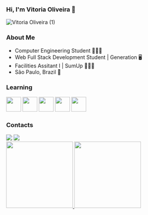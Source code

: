 ### Hi, I'm Vitoria Oliveira 👋
![Vitoria Oliveira (1)](https://user-images.githubusercontent.com/95696694/149992342-7930ff13-2321-42f3-9171-5c7dd5b00c64.png)

### About Me
- Computer Engineering Student 👩🏻‍💻
- Web Full Stack Development Student | Generation 🖥️
- Facilities Assitant I | SumUp 👩🏻‍💼
- São Paulo, Brazil 📍

### Learning 

<img src="https://cdn.jsdelivr.net/gh/devicons/devicon/icons/git/git-original.svg" width="40" height="40"/> <img src="https://cdn.jsdelivr.net/gh/devicons/devicon/icons/java/java-original.svg" width="40" height="40"/> <img src="https://cdn.jsdelivr.net/gh/devicons/devicon/icons/mysql/mysql-original.svg" width="40" height="40"/> <img src="https://cdn.jsdelivr.net/gh/devicons/devicon/icons/github/github-original.svg" width="40" height="40"/> <img src="https://cdn.jsdelivr.net/gh/devicons/devicon/icons/spring/spring-original.svg" width="40" height="40"/> 

### Contacts
<div>
<a href = "mailto:contato@contato.santos.vitoria12@gmail.com"><img src="https://img.shields.io/badge/Gmail-D14836?style=for-the-badge&logo=gmail&logoColor=white" target="_blank"></a>
<a href="https://www.linkedin.com/in/vitória-santos-oliveira-she-her-53755b189/" target="_blank"><img src="https://img.shields.io/badge/-LinkedIn-%230077B5?style=for-the-badge&logo=linkedin&logoColor=white" target="_blank"></a>   
</div>

<div>
<a href="https://github.com/viisoli">
<img height="180em" src="https://github-readme-stats.vercel.app/api/top-langs/?username=viisoli&layout=compact&langs_count=7&theme=dracula"/>
<img height="180em" src="https://github-readme-stats.vercel.app/api?username=viisoli&show_icons=true&theme=dracula&include_all_commits=true&count_private=true"/>
</div>

<!--[Snake animation](https://github.com/viisoli/viisoli/blob/output/github-contribution-grid-snake.svg) -->
  
<!--
**viisoli/viisoli** is a ✨ _special_ ✨ repository because its `README.md` (this file) appears on your GitHub profile.

Here are some ideas to get you started:

- 🔭 I’m currently working on ...
- 🌱 I’m currently learning ...
- 👯 I’m looking to collaborate on ...
- 🤔 I’m looking for help with ...
- 💬 Ask me about ...
- 📫 How to reach me: ...
- 😄 Pronouns: ...
- ⚡ Fun fact: ...
-->
